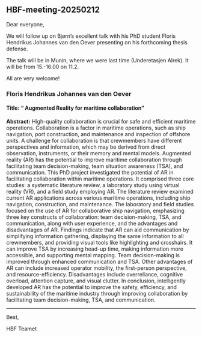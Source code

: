 ## HBF-meeting-20250212

Dear everyone,

 
We will follow up on Bjørn’s excellent talk with his PhD student Floris Hendrikus Johannes van den Oever presenting on his forthcoming thesis defense.


The talk will be in Munin, where we were last time (Underetasjen Alrek). It will be from 15.-16.00 on 11.2.

 

All are very welcome!
 
### Floris Hendrikus Johannes van den Oever 


#### Title: “ Augmented Reality for maritime collaboration” <br>
**Abstract:** High-quality collaboration is crucial for safe and efficient maritime operations. Collaboration is a factor in maritime operations, such as ship navigation, port construction, and maintenance and inspection of offshore units. A challenge for collaboration is that crewmembers have different perspectives and information, which may be derived from direct observation, instruments, or their memory and mental models. Augmented reality (AR) has the potential to improve maritime collaboration through facilitating team decision-making, team situation awareness (TSA), and communication. This PhD project investigated the potential of AR in facilitating collaboration within maritime operations. It comprised three core studies: a systematic literature review, a laboratory study using virtual reality (VR), and a field study employing AR. The literature review examined current AR applications across various maritime operations, including ship navigation, construction, and maintenance. The laboratory and field studies focused on the use of AR for collaborative ship navigation, emphasizing three key constructs of collaboration: team decision-making, TSA, and communication, along with user experience, and the advantages and disadvantages of AR. Findings indicate that AR can aid communication by simplifying information gathering, displaying the same information to all crewmembers, and providing visual tools like highlighting and crosshairs. It can improve TSA by increasing head-up time, making information more accessible, and supporting mental mapping. Team decision-making is improved through enhanced communication and TSA. Other advantages of AR can include increased operator mobility, the first-person perspective, and resource-efficiency. Disadvantages include overreliance, cognitive overload, attention capture, and visual clutter. In conclusion, intelligently developed AR has the potential to improve the safety, efficiency, and sustainability of the maritime industry through improving collaboration by facilitating team decision-making, TSA, and communication.


-------

Best,

HBF Teamet

